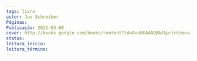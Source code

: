 ```yaml
---
tags: livro
autor: Joe Schreiber
Páginas: 
Publicação: 2021-03-08
cover: http://books.google.com/books/content?id=BvshEAAAQBAJ&printsec=frontcover&img=1&zoom=1&edge=curl&source=gbs_api
status:
leitura_inicio:
leitura_término:
---
```

